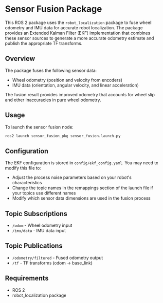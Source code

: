 # Sensor Fusion Package

This ROS 2 package uses the `robot_localization` package to fuse wheel odometry and IMU data for accurate robot localization. The package provides an Extended Kalman Filter (EKF) implementation that combines these sensor sources to generate a more accurate odometry estimate and publish the appropriate TF transforms.

## Overview

The package fuses the following sensor data:
- Wheel odometry (position and velocity from encoders)
- IMU data (orientation, angular velocity, and linear acceleration)

The fusion result provides improved odometry that accounts for wheel slip and other inaccuracies in pure wheel odometry.

## Usage

To launch the sensor fusion node:

```bash
ros2 launch sensor_fusion_pkg sensor_fusion.launch.py
```

## Configuration

The EKF configuration is stored in `config/ekf_config.yaml`. You may need to modify this file to:
- Adjust the process noise parameters based on your robot's characteristics
- Change the topic names in the remappings section of the launch file if your topics use different names
- Modify which sensor data dimensions are used in the fusion process

## Topic Subscriptions

- `/odom` - Wheel odometry input
- `/imu/data` - IMU data input

## Topic Publications

- `/odometry/filtered` - Fused odometry output
- `/tf` - TF transforms (odom → base_link)

## Requirements

- ROS 2
- robot_localization package